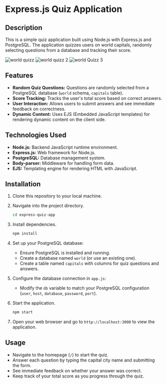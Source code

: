 
# Express.js Quiz Application

## Description
This is a simple quiz application built using Node.js with Express.js and PostgreSQL. The application quizzes users on world capitals, randomly selecting questions from a database and tracking their score.

![world quizz](https://github.com/user-attachments/assets/8c097147-0ea6-40b5-8e22-1e05f204a5ac)
![world quizz 2](https://github.com/user-attachments/assets/29c4cf26-7984-453e-907a-d5984d819b4b)
![world Quizz 3](https://github.com/user-attachments/assets/7876d9c4-bc2d-4dec-92ee-3ad0f684ed00)


## Features
- **Random Quiz Questions:** Questions are randomly selected from a PostgreSQL database (`world` schema, `capitals` table).
- **Score Tracking:** Tracks the user's total score based on correct answers.
- **User Interaction:** Allows users to submit answers and see immediate feedback on correctness.
- **Dynamic Content:** Uses EJS (Embedded JavaScript templates) for rendering dynamic content on the client side.

## Technologies Used
- **Node.js:** Backend JavaScript runtime environment.
- **Express.js:** Web framework for Node.js.
- **PostgreSQL:** Database management system.
- **Body-parser:** Middleware for handling form data.
- **EJS:** Templating engine for rendering HTML with JavaScript.

## Installation
1. Clone this repository to your local machine.
   
2. Navigate into the project directory.
   ```bash
   cd express-quiz-app
   ```
3. Install dependencies.
   ```bash
   npm install
   ```
4. Set up your PostgreSQL database:
   - Ensure PostgreSQL is installed and running.
   - Create a database named `world` (or use an existing one).
   - Create a table named `capitals` with columns for quiz questions and answers.

5. Configure the database connection in `app.js`:
   - Modify the `db` variable to match your PostgreSQL configuration (`user`, `host`, `database`, `password`, `port`).

6. Start the application.
   ```bash
   npm start
   ```
7. Open your web browser and go to `http://localhost:3000` to view the application.

## Usage
- Navigate to the homepage (`/`) to start the quiz.
- Answer each question by typing the capital city name and submitting the form.
- See immediate feedback on whether your answer was correct.
- Keep track of your total score as you progress through the quiz.

